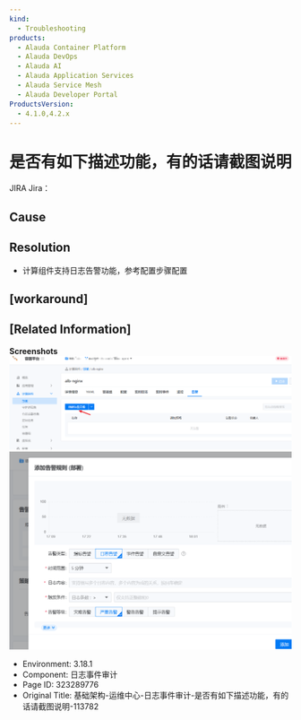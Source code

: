 ```yaml
---
kind:
  - Troubleshooting
products:
  - Alauda Container Platform
  - Alauda DevOps
  - Alauda AI
  - Alauda Application Services
  - Alauda Service Mesh
  - Alauda Developer Portal
ProductsVersion:
  - 4.1.0,4.2.x
---
```

<!-- A type of document that involves encountering a fault, diagnosing it, performing root cause analysis, and providing solutions. -->

# 是否有如下描述功能，有的话请截图说明

JIRA Jira：

## Cause

## Resolution
- 计算组件支持日志告警功能，参考配置步骤配置

## [workaround]

## [Related Information]
**Screenshots**
![](assets/ji-chu-jia-gou-yun-wei-zhong-xin-ri-zhi-shi-jian-shen-ji-shi-fou-you-ru-xia-miao/mceclip0_1753437486235_s0i1c.png)
![](assets/ji-chu-jia-gou-yun-wei-zhong-xin-ri-zhi-shi-jian-shen-ji-shi-fou-you-ru-xia-miao/mceclip1_1753438156715_3segc.png)
- Environment: 3.18.1
- Component: 日志事件审计
- Page ID: 323289776
- Original Title: 基础架构-运维中心-日志事件审计-是否有如下描述功能，有的话请截图说明-113782

